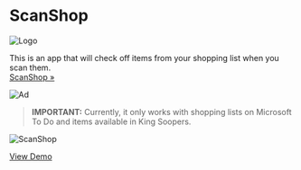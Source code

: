 # **ScanShop**

![Logo](https://github.com/user-attachments/assets/68e2ceb7-41cb-4621-bfaa-24cda55d7aa6)

This is an app that will check off items from your shopping list when you scan them.  
[ScanShop »](https://scanshop.arctix.dev/)

![Ad](https://github.com/user-attachments/assets/ed060a57-5ffc-4e77-8225-0a44373236d9)

> **IMPORTANT:** Currently, it only works with shopping lists on Microsoft To Do and items available in King Soopers.

![ScanShop](https://github.com/user-attachments/assets/84ac0127-ce3b-4411-8262-824f47e874a5)

[View Demo](https://github.com/user-attachments/assets/2c73d4eb-2325-417f-a09c-00d876509cc7)
